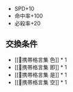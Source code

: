- SPD+10
- 命中率+100
- 必殺率+20

## 交換条件

- [[💍携帯格言集 色]] * 1
- [[💍携帯格言集 即]] * 1
- [[💍携帯格言集 是]] * 1
- [[💍携帯格言集 空]] * 1
